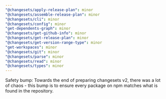 ```yaml
---
"@changesets/apply-release-plan": minor
"@changesets/assemble-release-plan": minor
"@changesets/cli": minor
"@changesets/config": minor
"get-dependents-graph": minor
"@changesets/get-github-info": minor
"@changesets/get-release-plan": minor
"@changesets/get-version-range-type": minor
"get-workspaces": minor
"@changesets/git": minor
"@changesets/parse": minor
"@changesets/read": minor
"@changesets/types": minor
---
```


Safety bump: Towards the end of preparing changesets v2, there was a lot of chaos - this bump is to ensure every package on npm matches what is found in the repository.
